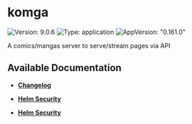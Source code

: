 # komga

![Version: 9.0.6](https://img.shields.io/badge/Version-9.0.6-informational?style=flat-square) ![Type: application](https://img.shields.io/badge/Type-application-informational?style=flat-square) ![AppVersion: "0.161.0"](https://img.shields.io/badge/AppVersion-"0.161.0"-informational?style=flat-square)

A comics/mangas server to serve/stream pages via API

## Available Documentation

- [**Changelog**](CHANGELOG)

- [**Helm Security**](container-security)

- [**Helm Security**](helm-security)


